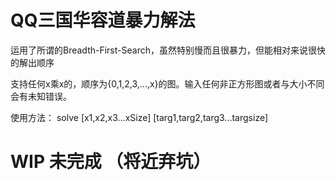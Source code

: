 # QQ三国华容道暴力解法

运用了所谓的Breadth-First-Search，虽然特别慢而且很暴力，但能相对来说很快的解出顺序

支持任何x乘x的，顺序为{0,1,2,3,...,x}的图。输入任何非正方形图或者与大小不同会有未知错误。

使用方法： solve <size> [x1,x2,x3...xSize] [targ1,targ2,targ3...targsize]

# WIP 未完成 （将近弃坑）
